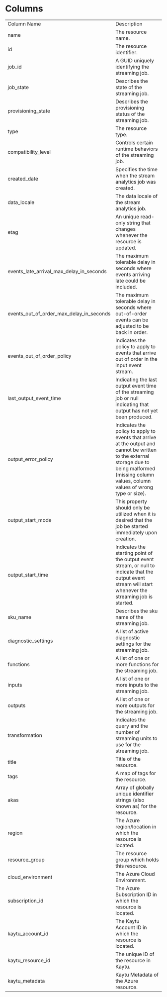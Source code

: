 # Columns  

<table>
	<tr><td>Column Name</td><td>Description</td></tr>
	<tr><td>name</td><td>The resource name.</td></tr>
	<tr><td>id</td><td>The resource identifier.</td></tr>
	<tr><td>job_id</td><td>A GUID uniquely identifying the streaming job.</td></tr>
	<tr><td>job_state</td><td>Describes the state of the streaming job.</td></tr>
	<tr><td>provisioning_state</td><td>Describes the provisioning status of the streaming job.</td></tr>
	<tr><td>type</td><td>The resource type.</td></tr>
	<tr><td>compatibility_level</td><td>Controls certain runtime behaviors of the streaming job.</td></tr>
	<tr><td>created_date</td><td>Specifies the time when the stream analytics job was created.</td></tr>
	<tr><td>data_locale</td><td>The data locale of the stream analytics job.</td></tr>
	<tr><td>etag</td><td>An unique read-only string that changes whenever the resource is updated.</td></tr>
	<tr><td>events_late_arrival_max_delay_in_seconds</td><td>The maximum tolerable delay in seconds where events arriving late could be included.</td></tr>
	<tr><td>events_out_of_order_max_delay_in_seconds</td><td>The maximum tolerable delay in seconds where out-of-order events can be adjusted to be back in order.</td></tr>
	<tr><td>events_out_of_order_policy</td><td>Indicates the policy to apply to events that arrive out of order in the input event stream.</td></tr>
	<tr><td>last_output_event_time</td><td>Indicating the last output event time of the streaming job or null indicating that output has not yet been produced.</td></tr>
	<tr><td>output_error_policy</td><td>Indicates the policy to apply to events that arrive at the output and cannot be written to the external storage due to being malformed (missing column values, column values of wrong type or size).</td></tr>
	<tr><td>output_start_mode</td><td>This property should only be utilized when it is desired that the job be started immediately upon creation.</td></tr>
	<tr><td>output_start_time</td><td>Indicates the starting point of the output event stream, or null to indicate that the output event stream will start whenever the streaming job is started.</td></tr>
	<tr><td>sku_name</td><td>Describes the sku name of the streaming job.</td></tr>
	<tr><td>diagnostic_settings</td><td>A list of active diagnostic settings for the streaming job.</td></tr>
	<tr><td>functions</td><td>A list of one or more functions for the streaming job.</td></tr>
	<tr><td>inputs</td><td>A list of one or more inputs to the streaming job.</td></tr>
	<tr><td>outputs</td><td>A list of one or more outputs for the streaming job.</td></tr>
	<tr><td>transformation</td><td>Indicates the query and the number of streaming units to use for the streaming job.</td></tr>
	<tr><td>title</td><td>Title of the resource.</td></tr>
	<tr><td>tags</td><td>A map of tags for the resource.</td></tr>
	<tr><td>akas</td><td>Array of globally unique identifier strings (also known as) for the resource.</td></tr>
	<tr><td>region</td><td>The Azure region/location in which the resource is located.</td></tr>
	<tr><td>resource_group</td><td>The resource group which holds this resource.</td></tr>
	<tr><td>cloud_environment</td><td>The Azure Cloud Environment.</td></tr>
	<tr><td>subscription_id</td><td>The Azure Subscription ID in which the resource is located.</td></tr>
	<tr><td>kaytu_account_id</td><td>The Kaytu Account ID in which the resource is located.</td></tr>
	<tr><td>kaytu_resource_id</td><td>The unique ID of the resource in Kaytu.</td></tr>
	<tr><td>kaytu_metadata</td><td>Kaytu Metadata of the Azure resource.</td></tr>
</table>